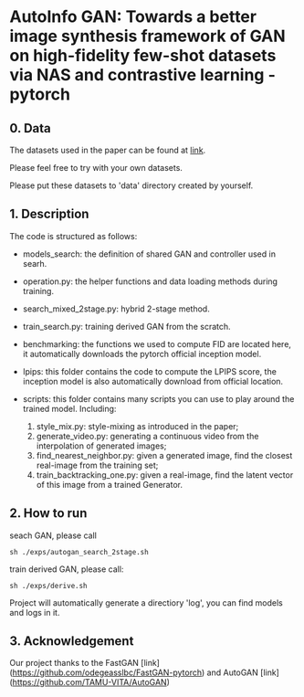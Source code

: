 # AutoInfo GAN: Towards a better image synthesis framework of GAN on high-fidelity few-shot datasets via NAS and contrastive learning - pytorch

## 0. Data
The datasets used in the paper can be found at [link](https://drive.google.com/file/d/1aAJCZbXNHyraJ6Mi13dSbe7pTyfPXha0/view?usp=sharing). 

Please feel free to try with your own datasets.

Please put these datasets to 'data' directory created by yourself.

## 1. Description
The code is structured as follows:
* models_search: the definition of shared GAN and controller used in searh.

* operation.py: the helper functions and data loading methods during training.

* search_mixed_2stage.py: hybrid 2-stage method.

* train_search.py: training derived GAN from the scratch.

* benchmarking: the functions we used to compute FID are located here, it automatically downloads the pytorch official inception model. 

* lpips: this folder contains the code to compute the LPIPS score, the inception model is also automatically download from official location.

* scripts: this folder contains many scripts you can use to play around the trained model. Including: 
    1. style_mix.py: style-mixing as introduced in the paper;
    2. generate_video.py: generating a continuous video from the interpolation of generated images;
    3. find_nearest_neighbor.py: given a generated image, find the closest real-image from the training set;
    4. train_backtracking_one.py: given a real-image, find the latent vector of this image from a trained Generator.

## 2. How to run
seach GAN, please call
```
sh ./exps/autogan_search_2stage.sh
```
train derived GAN, please call:
```
sh ./exps/derive.sh
```

Project will automatically generate a directiory 'log', you can find models and logs in it.

## 3. Acknowledgement
Our project thanks to the FastGAN [link] (https://github.com/odegeasslbc/FastGAN-pytorch) and AutoGAN [link] (https://github.com/TAMU-VITA/AutoGAN)
